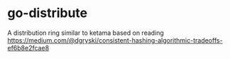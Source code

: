 # go-distribute

A distribution ring similar to ketama based on reading https://medium.com/@dgryski/consistent-hashing-algorithmic-tradeoffs-ef6b8e2fcae8
